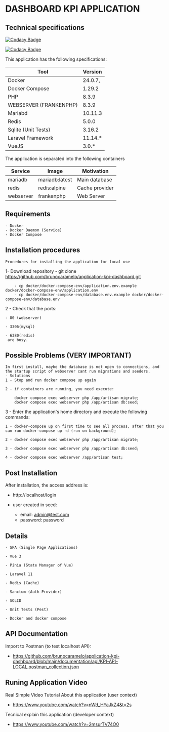 # DASHBOARD KPI APPLICATION


## Technical specifications

[![Codacy Badge](https://app.codacy.com/project/badge/Grade/73d7af53c2514834afba88d0926236a5)](https://app.codacy.com/gh/brunocaramelo/application-kpi-dashboard/dashboard?utm_source=gh&utm_medium=referral&utm_content=&utm_campaign=Badge_grade)

<!-- 
[![Codacy Badge](https://app.codacy.com/project/badge/Coverage/73d7af53c2514834afba88d0926236a5)](https://app.codacy.com/gh/brunocaramelo/application-kpi-dashboard/dashboard?utm_source=gh&utm_medium=referral&utm_content=&utm_campaign=Badge_coverage) -->

[![Codacy Badge](https://app.codacy.com/project/badge/Coverage/73d7af53c2514834afba88d0926236a5)](https://app.codacy.com/gh/brunocaramelo/application-kpi-dashboard/commits/35ec9cd50824f3b88e3298e80ef2733ebd6ee5df/coverage?originBranch=main)


This application has the following specifications: 

| Tool | Version |
| --- | --- |
| Docker | 24.0.7, |
| Docker Compose | 1.29.2 |
| PHP | 8.3.9 |
| WEBSERVER (FRANKENPHP) | 8.3.9 |
| Mariabd | 10.11.3 |
| Redis | 5.0.0 |
| Sqlite (Unit Tests) | 3.16.2 |
| Laravel Framework | 11.14.* |
| VueJS | 3.0.* |

The application is separated into the following containers

| Service | Image | Motivation
| --- | --- | --- |
| mariadb | mariadb:latest | Main database |
| redis | redis:alpine | Cache provider |
| webserver | frankenphp | Web Server |

## Requirements
    - Docker
    - Docker Daemon (Service)
    - Docker Compose

## Installation procedures
    Procedures for installing the application for local use

1- Download repository 
    - git clone https://github.com/brunocaramelo/application-kpi-dashboard.git
       
        - cp docker/docker-compose-env/application.env.example docker/docker-compose-env/application.env
        - cp docker/docker-compose-env/database.env.example docker/docker-compose-env/database.env

2 - Check that the ports:

    - 80 (webserver) 
    
    - 3306(mysql) 

    - 6380(redis) 
     are busy.

## Possible Problems (VERY IMPORTANT)
    
    In first install, maybe the database is not open to connections, and the startup script of webserver cant run migrations and seeders.
    - Solutions
    1 - Stop and run docker compose up again

    2 - if containers are running, you need execute: 

        docker compose exec webserver php /app/artisan migrate;
        docker compose exec webserver php /app/artisan db:seed;



3 - Enter the application's home directory and execute the following commands:
    
    1 - docker-compose up on first time to see all process, after that you can run docker-compose up -d (run on background);

    2 - docker compose exec webserver php /app/artisan migrate;

    3 - docker compose exec webserver php /app/artisan db:seed;

    4 - docker compose exec webserver /app/artisan test;

    
## Post Installation

After installation, the access address is:

- http://localhost/login

- user created in seed:
    - email: admin@test.com
    - password: password


## Details

    - SPA (Single Page Applications)

    - Vue 3

    - Pinia (State Manager of Vue)

    - Laravel 11

    - Redis (Cache)

    - Sanctum (Auth Provider)

    - SOLID

    - Unit Tests (Pest)

    - Docker and docker compose
    

## API Documentation

Import to Postman (to test localhost API):

- https://github.com/brunocaramelo/application-kpi-dashboard/blob/main/documentation/api/KPI-API-LOCAL.postman_collection.json

## Runing Application Video

Real Simple Video Tutorial About this application (user context)

- https://www.youtube.com/watch?v=nWd_HYaJkZ4&t=2s

Tecnical explain this application (developer context)

- https://www.youtube.com/watch?v=2msurTV74O0

